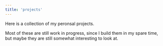```yaml
---
title: 'projects'
---
```


Here is a collection of my peronsal projects.

Most of these are still work in progress, since I build them in my spare time, but maybe they are still somewhat interesting to look at.
